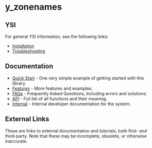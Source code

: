 # y_zonenames



## YSI

For general YSI information, see the following links:

* [Installation](../installation.md)
* [Troubleshooting](../troubleshooting.md)

## Documentation

* [Quick Start](y_zonenames/quick-start.md) - One very simple example of getting started with this library.
* [Features](y_zonenames/features.md) - More features and examples.
* [FAQs](y_zonenames/faqs.md) - Frequently Asked Questions, including errors and solutions.
* [API](y_zonenames/api.md) - Full list of all functions and their meaning.
* [Internal](y_zonenames/internal.md) - Internal developer documentation for the system.

## External Links

These are links to external documentation and tutorials; both first- and third-party.  Note that these may be incomplete, obsolete, or otherwise inaccurate.

